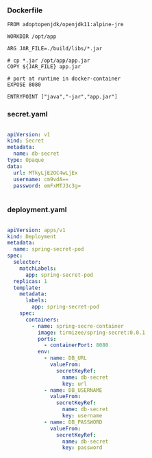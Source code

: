 
### Dockerfile

    FROM adoptopenjdk/openjdk11:alpine-jre

    WORKDIR /opt/app

    ARG JAR_FILE=./build/libs/*.jar

    # cp *.jar /opt/app/app.jar
    COPY ${JAR_FILE} app.jar

    # port at runtime in docker-container
    EXPOSE 8080

    ENTRYPOINT ["java","-jar","app.jar"]


### secret.yaml

```yaml

apiVersion: v1
kind: Secret
metadata:
  name: db-secret
type: Opaque
data:
  url: MTkyLjE2OC4wLjEx
  username: cm9vdA==
  password: emFxMTJ3c3g=
  
```

### deployment.yaml

```yaml

apiVersion: apps/v1
kind: Deployment
metadata:
  name: spring-secret-pod
spec:
  selector:
    matchLabels:
      app: spring-secret-pod
  replicas: 1
  template:
    metadata:
      labels:
        app: spring-secret-pod
    spec:
      containers:
        - name: spring-secre-container
          image: tirmizee/spring-secret:0.0.1
          ports:
            - containerPort: 8080
          env:
            - name: DB_URL
              valueFrom:
                secretKeyRef:
                  name: db-secret
                  key: url
            - name: DB_USERNAME
              valueFrom:
                secretKeyRef:
                  name: db-secret
                  key: username
            - name: DB_PASSWORD
              valueFrom:
                secretKeyRef:
                  name: db-secret
                  key: password
```
